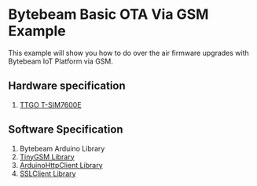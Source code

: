 # Bytebeam Basic OTA Via GSM Example
This example will show you how to do over the air firmware upgrades with Bytebeam IoT Platform via GSM.

## Hardware specification
1. [TTGO T-SIM7600E](https://www.lilygo.cc/products/t-sim7600)

## Software Specification
1. Bytebeam Arduino Library
2. [TinyGSM Library](https://github.com/vshymanskyy/TinyGSM)
3. [ArduinoHttpClient Library](https://github.com/arduino-libraries/ArduinoHttpClient)
4. [SSLClient Library](https://github.com/govorox/SSLClient.git)